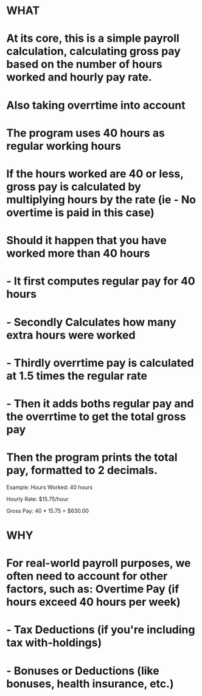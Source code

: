 # WHAT
# At its core, this is a simple payroll calculation, calculating gross pay based on the number of hours worked and hourly pay rate.
# Also taking overrtime into account
# The program uses 40 hours as regular working hours
# If the hours worked are 40 or less, gross pay is calculated by multiplying hours by the rate (ie - No overtime is paid in this case)
# Should it  happen that you have worked more than 40 hours
# - It first computes regular pay for 40 hours
# - Secondly Calculates how many extra hours were worked
# - Thirdly overrtime pay is calculated at 1.5 times the regular rate
# - Then it adds boths regular pay and the overrtime to get the total gross pay
# Then the program prints the total pay, formatted to 2 decimals.


Example:
Hours Worked: 40 hours

Hourly Rate: $15.75/hour

Gross Pay: 40 * 15.75 = $630.00

# WHY
# For real-world payroll purposes, we often need to account for other factors, such as: Overtime Pay (if hours exceed 40 hours per week)
# - Tax Deductions (if you're including tax with-holdings)
# - Bonuses or Deductions (like bonuses, health insurance, etc.)

